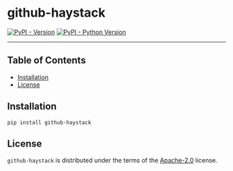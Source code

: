 # github-haystack

[![PyPI - Version](https://img.shields.io/pypi/v/github-haystack.svg)](https://pypi.org/project/github-haystack)
[![PyPI - Python Version](https://img.shields.io/pypi/pyversions/github-haystack.svg)](https://pypi.org/project/github-haystack)

-----

## Table of Contents

- [Installation](#installation)
- [License](#license)

## Installation

```console
pip install github-haystack
```

## License

`github-haystack` is distributed under the terms of the [Apache-2.0](https://spdx.org/licenses/Apache-2.0.html) license.
